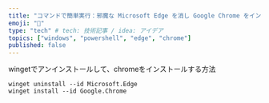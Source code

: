 ```yaml
---
title: "コマンドで簡単実行：邪魔な Microsoft Edge を消し Google Chrome をインストールしよう"
emoji: "🕌"
type: "tech" # tech: 技術記事 / idea: アイデア
topics: ["windows", "powershell", "edge", "chrome"]
published: false
---
```


wingetでアンインストールして、chromeをインストールする方法

```
winget uninstall --id Microsoft.Edge
winget install --id Google.Chrome
```
